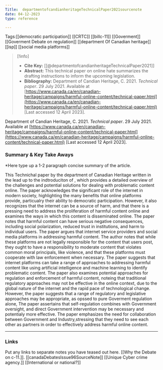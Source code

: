 ```yaml
--- 
Title:  departmentofcandianheritageTechnicalPaper2021sourcenote
date: 04-12-2023
type: reference

---
```

Tags:[[democratic participation]] [[CRTC]] [[billc-11]] [[Goverment]] [[Goverment Debate on regulation]]
[[department Of Canadian heritage]] [[isp]] [[social media platforms]] 

> [!info]
> - **Cite Key:** [[@departmentofcandianheritageTechnicalPaper2021]]
> - **Abstract:** This technical paper on online hate summarizes the drafting instructions to inform the upcoming legislation.
> - **Bibliography:** Department of Candian Heritage, C. 2021. _Technical paper_. 29 July 2021. Available at [https://www.canada.ca/en/canadian-heritage/campaigns/harmful-online-content/technical-paper.html](https://www.canada.ca/en/canadian-heritage/campaigns/harmful-online-content/technical-paper.html) [Last accessed 12 April 2023].

Department of Candian Heritage, C. 2021. _Technical paper_. 29 July 2021. Available at [https://www.canada.ca/en/canadian-heritage/campaigns/harmful-online-content/technical-paper.html](https://www.canada.ca/en/canadian-heritage/campaigns/harmful-online-content/technical-paper.html) [Last accessed 12 April 2023].
### Summary & Key Take Aways

*Here type up a 1-2 paragraph concise summary of the article. 

This Technichal paper by the department of Canadian Heritage written in the lead up to the indtroduciton of , which provides a detailed overview of the challenges and potential solutions for dealing with problematic content online. The paper acknowledges the significant role of the internet in modern society, highlighting the many benefits that online platforms provide, particualry their ability to democratic participation. However, it also recognizes that the internet can be a source of harm, and that there is a pressing need to address the proliferation of harmful content online and examines the ways in which this content is disseminated online. The paper notes that harmful content can have serious negative consequences, including social polarization, reduced trust in institutions, and harm to individual users. The paper argues that internet service providers and social media platforms in addressing harmful content. The author notes that while these platforms are not legally responsible for the content that users post, they ought to have a responsibility to moderate content that violates common moral principals, like violence, and that these platforms must cooperate with law enforcement when necessary. The paper suggests that internet platforms can take a range of approaches to addressing harmful content like using artificial intelligence and machine learning to identify problematic content. The paper also examines potential approaches for regulation and enforcement of harmful content, noteing that traditional regulatory approaches may not be effective in the online context, due to the global nature of the internet and the rapid pace of technological change. However, the paper suggests that a range of regulatory and legislative approaches may be appropriate, as opssed to pure Goverment regulation alone, The paper assertains that self-regulation combines with Government oversight, and direct Government intervention may be necessary and potentialy more effective. The paper emphasizes the need for collaboration between Government and Industry,stressing that they need to see each other as partners in order to effectively address harmful online content.

--- 

### Links
Put any links to separate notes you have teased out here.
[[Why the Debate on c-11.]]. [[canadaDebatesIssue96SourceNote]]
[[Unique Cyber crime agency.]] [[International or national?]]